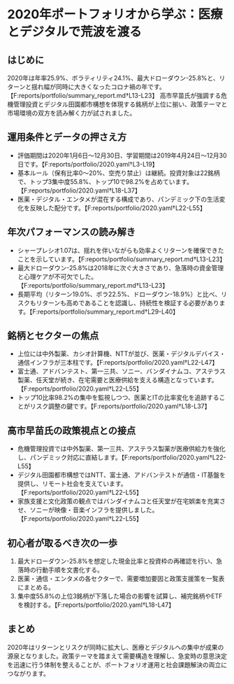 # 2020年ポートフォリオから学ぶ：医療とデジタルで荒波を渡る

## はじめに
2020年は年率25.9%、ボラティリティ24.1%、最大ドローダウン-25.8%と、リターンと揺れ幅が同時に大きくなったコロナ禍の年です。【F:reports/portfolio/summary_report.md†L13-L23】 高市早苗氏が強調する危機管理投資とデジタル田園都市構想を体現する銘柄が上位に揃い、政策テーマと市場環境の双方を読み解く力が試されました。

## 運用条件とデータの押さえ方
- 評価期間は2020年1月6日〜12月30日、学習期間は2019年4月24日〜12月30日です。【F:reports/portfolio/2020.yaml†L3-L19】
- 基本ルール（保有比率0〜20%、空売り禁止）は継続。投資対象は22銘柄で、トップ3集中度55.8%、トップ10で98.2%を占めています。【F:reports/portfolio/2020.yaml†L18-L37】
- 医薬・デジタル・エンタメが混在する構成であり、パンデミック下の生活変化を反映した配分です。【F:reports/portfolio/2020.yaml†L22-L55】

## 年次パフォーマンスの読み解き
- シャープレシオ1.07は、揺れを伴いながらも効率よくリターンを確保できたことを示しています。【F:reports/portfolio/summary_report.md†L13-L23】
- 最大ドローダウン-25.8%は2018年に次ぐ大きさであり、急落時の資金管理と心理ケアが不可欠でした。【F:reports/portfolio/summary_report.md†L13-L23】
- 長期平均（リターン19.0%、ボラ22.5%、ドローダウン-18.9%）と比べ、リスクもリターンも高めであることを認識し、持続性を検証する必要があります。【F:reports/portfolio/summary_report.md†L29-L40】

## 銘柄とセクターの焦点
- 上位には中外製薬、カシオ計算機、NTTが並び、医薬・デジタルデバイス・通信インフラが三本柱です。【F:reports/portfolio/2020.yaml†L22-L47】
- 富士通、アドバンテスト、第一三共、ソニー、バンダイナムコ、アステラス製薬、任天堂が続き、在宅需要と医療供給を支える構造となっています。【F:reports/portfolio/2020.yaml†L22-L55】
- トップ10比率98.2%の集中を監視しつつ、医薬とITの比率変化を追跡することがリスク調整の鍵です。【F:reports/portfolio/2020.yaml†L18-L37】

## 高市早苗氏の政策視点との接点
- 危機管理投資では中外製薬、第一三共、アステラス製薬が医療供給力を強化し、パンデミック対応に直結します。【F:reports/portfolio/2020.yaml†L22-L55】
- デジタル田園都市構想ではNTT、富士通、アドバンテストが通信・IT基盤を提供し、リモート社会を支えています。【F:reports/portfolio/2020.yaml†L22-L55】
- 家族支援と文化政策の観点ではバンダイナムコと任天堂が在宅娯楽を充実させ、ソニーが映像・音楽インフラを提供しました。【F:reports/portfolio/2020.yaml†L22-L55】

## 初心者が取るべき次の一歩
1. 最大ドローダウン-25.8%を想定した現金比率と投資枠の再確認を行い、急落時の行動手順を文書化する。
2. 医薬・通信・エンタメの各セクターで、需要増加要因と政策支援策を一覧表にまとめる。
3. 集中度55.8%の上位3銘柄が下落した場合の影響を試算し、補完銘柄やETFを検討する。【F:reports/portfolio/2020.yaml†L18-L47】

## まとめ
2020年はリターンとリスクが同時に拡大し、医療とデジタルへの集中が成果の源泉となりました。政策テーマを踏まえて需要構造を理解し、急変時の意思決定を迅速に行う体制を整えることが、ポートフォリオ運用と社会課題解決の両立につながります。
